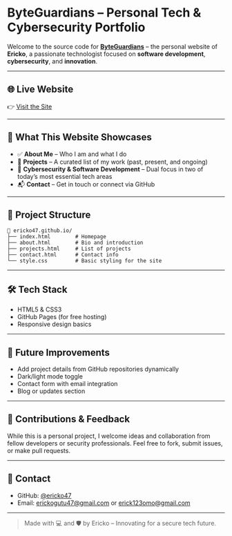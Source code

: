 # ByteGuardians – Personal Tech & Cybersecurity Portfolio

Welcome to the source code for [**ByteGuardians**](https://ericko47.github.io) – the personal website of **Ericko**, a passionate technologist focused on **software development**, **cybersecurity**, and **innovation**.

---

## 🌐 Live Website

👉 [Visit the Site](https://ericko47.github.io)

---

## 🚀 What This Website Showcases

- ✅ **About Me** – Who I am and what I do
- 🧠 **Projects** – A curated list of my work (past, present, and ongoing)
- 🔐 **Cybersecurity & Software Development** – Dual focus in two of today’s most essential tech areas
- 📬 **Contact** – Get in touch or connect via GitHub

---

## 📁 Project Structure

```
📁 ericko47.github.io/
├── index.html        # Homepage
├── about.html        # Bio and introduction
├── projects.html     # List of projects
├── contact.html      # Contact info
└── style.css         # Basic styling for the site
```

---

## 🛠️ Tech Stack

- HTML5 & CSS3
- GitHub Pages (for free hosting)
- Responsive design basics

---

## 🎯 Future Improvements

- Add project details from GitHub repositories dynamically
- Dark/light mode toggle
- Contact form with email integration
- Blog or updates section

---

## 🙌 Contributions & Feedback

While this is a personal project, I welcome ideas and collaboration from fellow developers or security professionals. Feel free to fork, submit issues, or make pull requests.

---

## 📧 Contact

- GitHub: [@ericko47](https://github.com/ericko47)
- Email: erickogutu47@gmail.com or erick123omo@gmail.com

---

> Made with 💻 and 🛡️ by Ericko – Innovating for a secure tech future.
